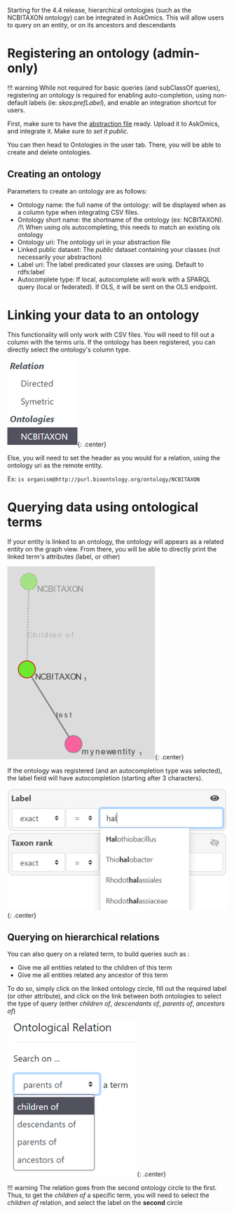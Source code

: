 Starting for the 4.4 release, hierarchical ontologies (such as the NCBITAXON ontology) can be integrated in AskOmics.
This will allow users to query on an entity, or on its ancestors and descendants

# Registering an ontology (admin-only)

!!! warning
    While not required for basic queries (and subClassOf queries), registering an ontology is required for enabling auto-completion, using non-default labels (ie: *skos:prefLabel*), and enable an integration shortcut for users.


First, make sure to have the [abstraction file](/abstraction/#ontologies) ready. Upload it to AskOmics, and integrate it.
Make sure *to set it public*.

You can then head to <navbar><i class="fa fa-project-diagram"></i> Ontologies</navbar> in the user tab. There, you will be able to create and delete ontologies.

## Creating an ontology

Parameters to create an ontology are as follows:

* Ontology name: the full name of the ontology: will be displayed when as a column type when integrating CSV files.
* Ontology short name: the shortname of the ontology (ex: NCBITAXON). /!\ When using ols autocompleting, this needs to match an existing ols ontology
* Ontology uri: The ontology uri in your abstraction file
* Linked public dataset: The *public* dataset containing your classes (not necessarily your abstraction)
* Label uri: The label predicated your classes are using. Default to rdfs:label
* Autocomplete type: If local, autocomplete will work with a SPARQL query (local or federated). If OLS, it will be sent on the OLS endpoint.

# Linking your data to an ontology

This functionality will only work with CSV files. You will need to fill out a column with the terms uris.
If the ontology has been registered, you can directly select the ontology's column type.

![Ontology selection](img/ontology_integration.png){: .center}

Else, you will need to set the header as you would for a relation, using the ontology uri as the remote entity.

Ex: `is organism@http://purl.bioontology.org/ontology/NCBITAXON`

# Querying data using ontological terms

If your entity is linked to an ontology, the ontology will appears as a related entity on the graph view.
From there, you will be able to directly print the linked term's attributes (label, or other)

![Ontology graph](img/ontology_graph.png){: .center}

If the ontology was registered (and an autocompletion type was selected), the label field will have autocompletion (starting after 3 characters).

![Ontology autocompletion](img/ontology_autocomplete.png){: .center}

## Querying on hierarchical relations

You can also query on a related term, to build queries such as :

* Give me all entities related to the children of this term
* Give me all entities related any ancestor of this term

To do so, simply click on the linked ontology circle, fill out the required label (or other attribute), and click on the link between both ontologies to select the type of query (either *children of*, *descendants of*, *parents of*, *ancestors of*)

![Ontology search](img/ontology_link.png){: .center}

!!! warning
    The relation goes from the second ontology circle to the first. Thus, to get the *children of* a specific term, you will need to select the *children of* relation, and select the label on the **second** circle
